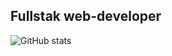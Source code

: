 ## Fullstak web-developer

![GitHub stats](https://github-readme-stats.vercel.app/api?username=aleasper&show_icons=true&theme=dark)
